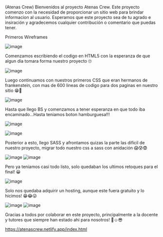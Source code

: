 (Atenas Crew)
Bienvenidos al proyecto Atenas Crew. Este proyecto comenzo con la necesidad de proporcionar un sitio web para brindar informacion al usuario. Esperamos que este proyecto sea de tu agrado e insiración y agradecemos cualquier contribución o comentario que puedas tener.	

Primeros Wireframes

![image](https://github.com/Juandibiasi/Repo1/assets/130708899/2b330b96-c62a-4d5e-8eee-f2e251167210)

Comenzamos escribiendo el codigo en HTML5 con la esperanza de que algun dia tomara forma nuestro proyecto 🙄

![image](https://github.com/Juandibiasi/Repo1/assets/130708899/abd98878-58a2-48dd-bc2b-db413e70bdd2)

Luego continuamos con nuestros primeros CSS que eran hermanos de frankenstein, con mas de 600 lineas de codigo para dos paginas en nuestro sitio 😁🤣

![image](https://github.com/Juandibiasi/Repo1/assets/130708899/37bed35f-564c-46e6-8e32-92420c659e14)

Hasta que llego BS y comenzamos a tener esperanza en que todo iba encaminado...Hasta teniamos boton hamburguesa!!!

![image](https://github.com/Juandibiasi/Repo1/assets/130708899/b72d1dc1-6d2a-4b9d-8dc2-7e63ea623f67)

![image](https://github.com/Juandibiasi/Repo1/assets/130708899/b027bef7-11d6-44f8-aa83-9f7340866e2a)

Posterior a esto, llego SASS y afrontamos quizas la parte las dificil de nuestro proyecto, migrar todo nuestro css a sass con anidación 😱😰😨

![image](https://github.com/Juandibiasi/Repo1/assets/130708899/9fc60a03-8791-45c4-b5ff-b9a548535ff6)
![image](https://github.com/Juandibiasi/Repo1/assets/130708899/05102388-af31-4027-a22a-e6861a743bd8)

Pero ya teniamos casi todo listo, solo quedaban los ultimos retoques para el final! 😀

![image](https://github.com/Juandibiasi/Repo1/assets/130708899/8833facc-9903-4c03-964f-24c3259e83a8)

Solo nos quedaba adquirir un hosting, aunque este fuera gratuito y lo hicimos! 😁😂😜

![image](https://github.com/Juandibiasi/Repo1/assets/130708899/984c9e10-ae29-4b14-a2ef-c51b052201bb)
![image](https://github.com/Juandibiasi/Repo1/assets/130708899/046abe71-021f-42a7-af19-198789fa1c6b)

Gracias a todos por colaborar en este proyecto, principalmente a la docente y tutores que siempre han estado ahi para nosotros! 🙏☺😎

https://atenascrew.netlify.app/index.html



